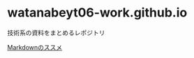 # watanabeyt06-work.github.io
技術系の資料をまとめるレポジトリ

[Markdownのススメ](https://github.com/watanabeyt06-work/watanabeyt06-work.github.io/markdown_FYI/index.html)
